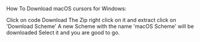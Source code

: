 How To Download macOS cursors for Windows:

Click on code 
Download The Zip
right click on it and extract
click on 'Download Scheme'
A new Scheme with the name 'macOS Scheme' will be downloaded
Select it and you are good to go.
